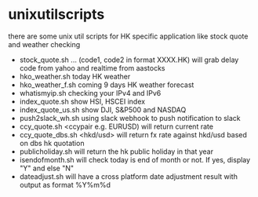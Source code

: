 # unixutilscripts
there are some unix util scripts for HK specific application like stock quote and weather checking

- stock_quote.sh <code1> <code2> ... (code1, code2 in format XXXX.HK) will grab delay code from yahoo and realtime from aastocks
- hko_weather.sh today HK weather
- hko_weather_f.sh coming 9 days HK weather forecast
- whatismyip.sh checking your IPv4 and IPv6
- index_quote.sh show HSI, HSCEI index
- index_quote_us.sh show DJI, S&P500 and NASDAQ
- push2slack_wh.sh using slack webhook to push notification to slack
- ccy_quote.sh <ccypair e.g. EURUSD) will return current rate
- ccy_quote_dbs.sh <ccy> <hkd/usd> will return fx rate against hkd/usd based on dbs hk quotation
- publicholiday.sh <Year> will return the hk public holiday in that year
- isendofmonth.sh will check today is end of month or not. If yes, display "Y" and else "N"
- dateadjust.sh will have a cross platform date adjustment result with output as format %Y%m%d 
